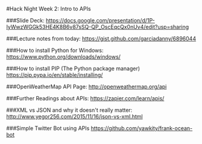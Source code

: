 #Hack Night Week 2: Intro to APIs

###Slide Deck:
https://docs.google.com/presentation/d/1P-IyWwzWGGk53HE4K8B6v87sSQ-QP_OscEqcQx0nUv4/edit?usp=sharing

###Lecture notes from today:
https://gist.github.com/garciadanny/6896044

###How to install Python for Windows:
https://www.python.org/downloads/windows/

###How to install PIP (The Python package manager)
https://pip.pypa.io/en/stable/installing/

###OpenWeatherMap API Page:
http://openweathermap.org/api

###Further Readings about APIs:
https://zapier.com/learn/apis/

###XML vs JSON and why it doesn't really matter:
http://www.yegor256.com/2015/11/16/json-vs-xml.html

###Simple Twitter Bot using APIs
https://github.com/yawkity/frank-ocean-bot
